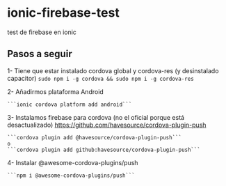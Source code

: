 # ionic-firebase-test
test de firebase en ionic

## Pasos a seguir

1- Tiene que estar instalado cordova global y cordova-res (y desinstalado capacitor)
	```sudo npm i -g cordova && sudo npm i -g cordova-res```

2- Añadirmos plataforma Android
	
    ```ionic cordova platform add android```
	
3- Instalamos firebase para cordova (no el oficial porque está desactualizado) https://github.com/havesource/cordova-plugin-push
	
    ```cordova plugin add @havesource/cordova-plugin-push```
	o
	```cordova plugin add github:havesource/cordova-plugin-push```

4- Instalar @awesome-cordova-plugins/push
    
    ```npm i @awesome-cordova-plugins/push```


